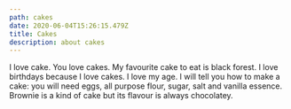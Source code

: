 ```yaml
---
path: cakes
date: 2020-06-04T15:26:15.479Z
title: Cakes
description: about cakes
---
```

I love cake. You love cakes. My favourite cake to eat is black forest. I love birthdays because I love cakes. I love my age. I will tell you how to make a cake: you will need eggs, all purpose flour, sugar, salt and vanilla essence.  Brownie is a kind of cake but its flavour is always chocolatey.